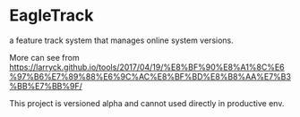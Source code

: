 # EagleTrack
a feature track system that manages online system versions.

More can see from https://larryck.github.io/tools/2017/04/19/%E8%BF%90%E8%A1%8C%E6%97%B6%E7%89%88%E6%9C%AC%E8%BF%BD%E8%B8%AA%E7%B3%BB%E7%BB%9F/

This project is versioned alpha and cannot used directly in productive env.
